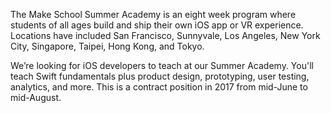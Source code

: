 The Make School Summer Academy is an eight week program where students of all ages build and ship their own iOS app or VR experience. Locations have included San Francisco, Sunnyvale, Los Angeles, New York City, Singapore, Taipei, Hong Kong, and Tokyo.

We’re looking for iOS developers to teach at our Summer Academy. You'll teach Swift fundamentals plus product design, prototyping, user testing, analytics, and more. This is a contract position in 2017 from mid-June to mid-August.